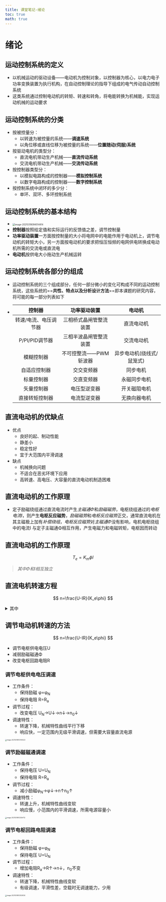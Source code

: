 ```yaml
---
title: 课堂笔记-绪论
toc: true
math: true
---
```


# 绪论

## 运动控制系统的定义

- 以机械运动的驱动设备——电动机为控制对象，以控制器为核心，以电力电子功率变换装置为执行机构，在自动控制理论的指导下组成的电气传动自动控制系统
- 这类系统通过控制电动机的转矩、转速和转角，将电能转换为机械能，实现运动机械的运动要求

## 运动控制系统的分类

- 按被控量分：
  - 以转速为被控量的系统——**调速系统**
  - 以角位移或直线位移为被控量的系统——**位置随动(伺服)系统**
- 按驱动电机的类型分：
  - 直流电机带动生产机械——**直流传动系统**
  - 交流电机带动生产机械——**交流传动系统**
- 按控制器类型分：
  - 以模拟电路构成的控制器——**模拟控制系统**
  - 以数字电路构成的控制器——**数字控制系统**
- 按控制系统中闭环的多少分：
  - 单环、双环、多环控制系统

## 运动控制系统的基本结构

- <img src="http://222.65.137.121:9702/images/2021/03/17/20210318094514.png" alt="image-20210318094514414" style="zoom:50%;" />
- **控制器**按照给定值和实际运行的反馈值之差，调节控制量
- **功率驱动装置**一方面按控制量的大小将电网中的电能作用于电动机上，调节电动机的转矩大小，另一方面按电动机的要求把恒压恒频的电网供电转换成电动机所需的交流电或直流电
- **电动机**按供电大小拖动生产机械运转

## 运动控制系统各部分的组成

- 运动控制系统的三个组成部分，任何一部分微小的变化可构成不同的运动控制系统，这些系统的==**共性、特点以及分析设计方法**==即本课题的研究内容，将可能的每一部分列表如下

- |        控制器         |      功率驱动装置      |          电动机           |
  | :-------------------: | :--------------------: | :-----------------------: |
  | 转速/电流、电压调节器 | 三相桥式晶闸管整流装置 |        直流电动机         |
  |    P/PI/PID调节器     | 三相半波晶闸管整流装置 |        交流电动机         |
  |      模糊控制器       | 不可控整流——PWM斩波器  | 异步电动机(绕线式/鼠笼式) |
  |     自适应控制器      |       交交变频器       |         同步电机          |
  |      标量控制器       |       交直变频器       |       永磁同步电机        |
  |      矢量控制器       |      电压型逆变器      |       开关磁阻电机        |
  |    直接转矩控制器     |      电流型逆变器      |       无换向器电机        |

## 直流电动机的优缺点

- 优点	
  - 良好的起、制动性能
  - 静差小
  - 稳定性好
  - 宜于大范围内平滑调速
- 缺点
  - 机械换向问题
  - 不适合在恶劣环境下应用
  - 高转速、高电压、大容量的直流电动机制造困难

## 直流电动机的工作原理

- 定子励磁绕组通过直流电流时产生*主磁通Φ*和*励磁磁势*，电枢绕组通过的*电枢电流I*，则产生**电枢反应磁势**，*励磁磁势*和*电枢反应磁势*正交，通常直流电机在其主磁极上加有*补偿绕组*，*电枢反应磁势*对*主磁通Φ*没有影响，电机电枢绕组中的电流I 与定子主磁通Φ相互作用，产生电磁力和电磁转矩，电枢因而转动

## 直流电动机的工作原理

$$
T_e=K_m \phi I
$$

>  *其中Φ和I相互独立*

## 直流电机转速方程

$$
n=\frac{U-IR}{K_e\phi}
$$

<details>
<summary>其中</summary>
  - n——转速(r/min)</br>
  - U——电枢电压(V)</br>
	- I——电枢电流(A)</br>
	- R——电枢回路总电阻(Ω)</br>
	- Φ——励磁磁通(Wb)</br>
	- K<sub>e</sub>——由电机结构决定的电动势常数</br>
</details>

## 调节电动机转速的方法

$$
n=\frac{U-IR}{K_e\phi}
$$

- 调节电枢供电电压U
- 减弱励磁磁通Φ
- 改变电枢回路电阻R

### 调节电枢供电电压调速

- 工作条件：
  - 保持励磁 φ=φ<sub>N</sub>
  - 保持电阻 R=R<sub>a</sub>
- 调节过程：
  - 改变电压 U<sub>N</sub>→U↓→n↓→n<sub>0</sub>↓
- 调速特性：
  - 转速下降，机械特性曲线平行下移
  - 响应快，一定范围内无级平滑调速，但需要大容量直流电源

<img src="http://222.65.137.121:9702/images/2021/03/17/20210318103143.png" alt="image-20210318103143523" style="zoom:33%;" />

### 调节励磁磁通调速

- 工作条件：
  - 保持电压 U=U<sub>N</sub>
  - 保持电阻 R=R<sub>a</sub>
- 调节过程：
  - 减小励磁φ<sub>N</sub>→φ↓→n↑n<sub>0</sub>↑
- 调速特性：
  - 转速上升，机械特性曲线变软
  - 响应慢，小范围内的平滑调速，所需电源容量小

<img src="http://222.65.137.121:9702/images/2021/03/17/20210318103354.png" alt="image-20210318103354712" style="zoom:33%;" />

### 调节电枢回路电阻调速

- 工作条件：
  - 保持励磁 φ=φ<sub>N</sub>
  - 保持电压 U=U<sub>N</sub>
- 调节过程：
  - 增加电阻R<sub>a</sub>→R↑→n↓，n<sub>0</sub>不变
- 调速特性：
  - 转速下降，机械特性曲线变软
  - 有级调速，平滑性差，空载时无调速能力，少用

<img src="http://222.65.137.121:9702/images/2021/03/17/20210318103536.png" alt="image-20210318103536126" style="zoom:33%;" />

